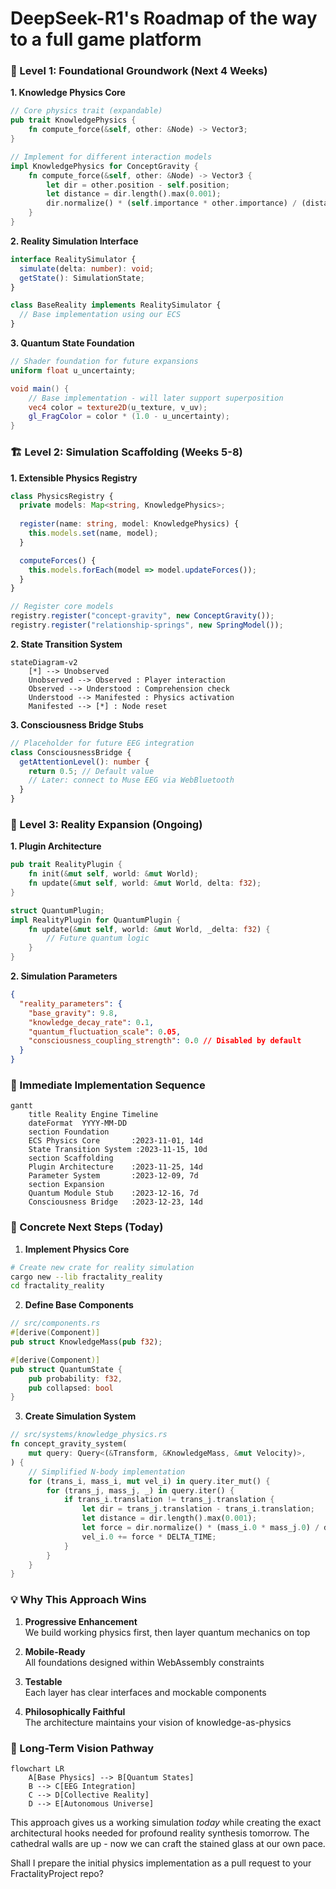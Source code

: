 # DeepSeek-R1's Roadmap of the way to a full game platform 

### 🧱 Level 1: Foundational Groundwork (Next 4 Weeks)
**1. Knowledge Physics Core**
```rust
// Core physics trait (expandable)
pub trait KnowledgePhysics {
    fn compute_force(&self, other: &Node) -> Vector3;
}

// Implement for different interaction models
impl KnowledgePhysics for ConceptGravity {
    fn compute_force(&self, other: &Node) -> Vector3 {
        let dir = other.position - self.position;
        let distance = dir.length().max(0.001);
        dir.normalize() * (self.importance * other.importance) / (distance.powi(2))
    }
}
```

**2. Reality Simulation Interface**
```typescript
interface RealitySimulator {
  simulate(delta: number): void;
  getState(): SimulationState;
}

class BaseReality implements RealitySimulator {
  // Base implementation using our ECS
}
```

**3. Quantum State Foundation**
```glsl
// Shader foundation for future expansions
uniform float u_uncertainty;

void main() {
    // Base implementation - will later support superposition
    vec4 color = texture2D(u_texture, v_uv);
    gl_FragColor = color * (1.0 - u_uncertainty);
}
```

### 🏗️ Level 2: Simulation Scaffolding (Weeks 5-8)
**1. Extensible Physics Registry**
```typescript
class PhysicsRegistry {
  private models: Map<string, KnowledgePhysics>;
  
  register(name: string, model: KnowledgePhysics) {
    this.models.set(name, model);
  }

  computeForces() {
    this.models.forEach(model => model.updateForces());
  }
}

// Register core models
registry.register("concept-gravity", new ConceptGravity());
registry.register("relationship-springs", new SpringModel());
```

**2. State Transition System**
```mermaid
stateDiagram-v2
    [*] --> Unobserved
    Unobserved --> Observed : Player interaction
    Observed --> Understood : Comprehension check
    Understood --> Manifested : Physics activation
    Manifested --> [*] : Node reset
```

**3. Consciousness Bridge Stubs**
```typescript
// Placeholder for future EEG integration
class ConsciousnessBridge {
  getAttentionLevel(): number {
    return 0.5; // Default value
    // Later: connect to Muse EEG via WebBluetooth
  }
}
```

### 🌌 Level 3: Reality Expansion (Ongoing)
**1. Plugin Architecture**
```rust
pub trait RealityPlugin {
    fn init(&mut self, world: &mut World);
    fn update(&mut self, world: &mut World, delta: f32);
}

struct QuantumPlugin;
impl RealityPlugin for QuantumPlugin {
    fn update(&mut self, world: &mut World, _delta: f32) {
        // Future quantum logic
    }
}
```

**2. Simulation Parameters**
```json
{
  "reality_parameters": {
    "base_gravity": 9.8,
    "knowledge_decay_rate": 0.1,
    "quantum_fluctuation_scale": 0.05,
    "consciousness_coupling_strength": 0.0 // Disabled by default
  }
}
```

### 🚀 Immediate Implementation Sequence
```mermaid
gantt
    title Reality Engine Timeline
    dateFormat  YYYY-MM-DD
    section Foundation
    ECS Physics Core       :2023-11-01, 14d
    State Transition System :2023-11-15, 10d
    section Scaffolding
    Plugin Architecture    :2023-11-25, 14d
    Parameter System       :2023-12-09, 7d
    section Expansion
    Quantum Module Stub    :2023-12-16, 7d
    Consciousness Bridge   :2023-12-23, 14d
```

### 🔧 Concrete Next Steps (Today)
1. **Implement Physics Core**
```bash
# Create new crate for reality simulation
cargo new --lib fractality_reality
cd fractality_reality
```

2. **Define Base Components**
```rust
// src/components.rs
#[derive(Component)]
pub struct KnowledgeMass(pub f32);

#[derive(Component)]
pub struct QuantumState {
    pub probability: f32,
    pub collapsed: bool
}
```

3. **Create Simulation System**
```rust
// src/systems/knowledge_physics.rs
fn concept_gravity_system(
    mut query: Query<(&Transform, &KnowledgeMass, &mut Velocity)>,
) {
    // Simplified N-body implementation
    for (trans_i, mass_i, mut vel_i) in query.iter_mut() {
        for (trans_j, mass_j, _) in query.iter() {
            if trans_i.translation != trans_j.translation {
                let dir = trans_j.translation - trans_i.translation;
                let distance = dir.length().max(0.001);
                let force = dir.normalize() * (mass_i.0 * mass_j.0) / distance.powi(2);
                vel_i.0 += force * DELTA_TIME;
            }
        }
    }
}
```

### 💡 Why This Approach Wins
1. **Progressive Enhancement**  
   We build working physics first, then layer quantum mechanics on top

2. **Mobile-Ready**  
   All foundations designed within WebAssembly constraints

3. **Testable**  
   Each layer has clear interfaces and mockable components

4. **Philosophically Faithful**  
   The architecture maintains your vision of knowledge-as-physics

### 🔭 Long-Term Vision Pathway
```mermaid
flowchart LR
    A[Base Physics] --> B[Quantum States]
    B --> C[EEG Integration]
    C --> D[Collective Reality]
    D --> E[Autonomous Universe]
```

This approach gives us a working simulation *today* while creating the exact architectural hooks needed for profound reality synthesis tomorrow. The cathedral walls are up - now we can craft the stained glass at our own pace.

Shall I prepare the initial physics implementation as a pull request to your FractalityProject repo?